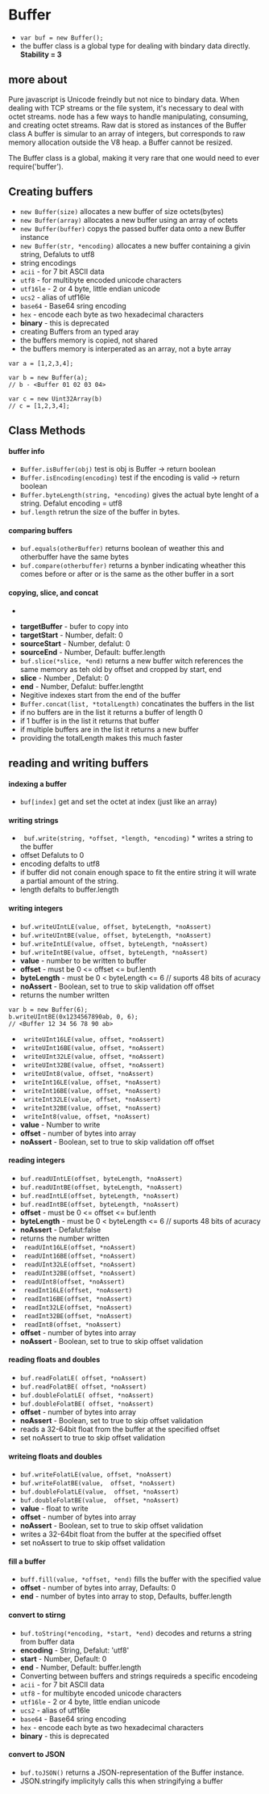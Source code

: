# Buffer
*  ``` var buf = new Buffer(); ```  
* the buffer class is a global type for dealing with bindary data directly.  
**Stability = 3**  

## more about
Pure javascript is Unicode freindly but not nice to bindary data. When dealing with TCP streams or the file system, it's necessary to deal with octet streams. node has a few ways to handle manipulating, consuming, and creating octet streams. 
Raw dat is stored as instances of the Buffer class A buffer is simular to an array of integers, but corresponds to raw memory allocation outside the V8 heap. a Buffer cannot be resized.

The Buffer class is a global, making it very rare that one would need to ever require('buffer').

## Creating buffers
* ``` new Buffer(size) ``` allocates a new buffer of size octets(bytes)
* ``` new Buffer(array) ``` allocates a new buffer using an array of octets
* ``` new Buffer(buffer) ``` copys the passed buffer data onto a new Buffer instance
* ``` new Buffer(str, *encoding) ``` allocates a new buffer containing a givin string, Defaluts to utf8
 * string encodings 
  * ```acii``` - for 7 bit ASCII data
  * ```utf8``` - for multibyte encoded unicode characters
  * ```utf16le``` - 2 or 4 byte, little endian unicode
  * ```ucs2``` - alias of utf16le
  * ```base64``` - Base64 sring encoding
  * ```hex``` - encode each byte as two hexadecimal characters
  * **binary** - this is deprecated
 * creating Buffers from an typed aray
  * the buffers memory is copied, not shared
  * the buffers memory is interperated as an array, not a byte array
 ```
var a = [1,2,3,4];

var b = new Buffer(a);  
// b - <Buffer 01 02 03 04>  

var c = new Uint32Array(b)
// c = [1,2,3,4]; 
```
## Class Methods
#### buffer info
* ``` Buffer.isBuffer(obj) ``` test is obj is Buffer -> return boolean
* ``` Buffer.isEncoding(encoding) ``` test if the encoding is valid -> return boolean
* ``` Buffer.byteLength(string, *encoding) ``` gives the actual byte lenght of a string. Defalut encoding = utf8
* ``` buf.length ``` retrun the size of the buffer in bytes.

#### comparing buffers
* ``` buf.equals(otherBuffer) ``` returns boolean of weather this and otherbuffer have the same bytes
* ``` buf.compare(otherbuffer) ``` returns a bynber indicating wheather this comes before or after or is the same as the other buffer in a sort

#### copying, slice, and concat
* ``` buf.copy( targetBuffer, *targetStart, *sourceStart, *sourceEnd)
 * **targetBuffer** -  bufer to copy into 
 * **targetStart** - Number, defalt: 0
 * **sourceStart** - Number, defalut: 0
 * **sourceEnd** - Number, Default: buffer.length
* ``` buf.slice(*slice, *end) ``` returns a new buffer witch references the same memory as teh old by offset and cropped by start, end
 * **slice** - Number , Defalut: 0
 * **end** - Number, Defalut: buffer.lengtht
 * Negitive indexes start from the end of the buffer
* ``` Buffer.concat(list, *totalLength) ``` concatinates the buffers in the list
 * if no buffers are in the list it returns a buffer of length 0
 * if 1 buffer is in the list it returns that buffer
 * if multiple buffers are in the list it returns a new buffer
 * providing the totalLength makes this much faster

##  reading and writing buffers
#### indexing a buffer
 * ```buf[index]``` get and set the octet at index (just like an array)

#### writing strings
 * ``` buf.write(string, *offset, *length, *encoding)``` * writes a string to the buffer
 * offset Defaluts to 0
 * encoding defalts to utf8
 * if buffer did not conain enough space to fit the entire string it will wrate a partial amount of the string. 
 * length defalts to buffer.length

#### writing integers
* ```buf.writeUIntLE(value, offset, byteLength, *noAssert)```
* ```buf.writeUIntBE(value, offset, byteLength, *noAssert)```
* ```buf.writeIntLE(value, offset, byteLength, *noAssert)```
* ```buf.writeIntBE(value, offset, byteLength, *noAssert)```
 * **value** - number to be written to buffer
 * **offset** - must be 0 <= offset <= buf.lenth
 * **byteLength** - must be 0 < byteLength <= 6 // suports 48 bits of acuracy
 * **noAssert** - Boolean,  set to true to skip validation off offset
 * returns the number written
 ``` 
var b = new Buffer(6);
b.writeUIntBE(0x1234567890ab, 0, 6);
// <Buffer 12 34 56 78 90 ab>
```
* ``` writeUInt16LE(value, offset, *noAssert)```
* ``` writeUInt16BE(value, offset, *noAssert)```
* ``` writeUInt32LE(value, offset, *noAssert)```
* ``` writeUInt32BE(value, offset, *noAssert)```
* ``` writeUInt8(value, offset, *noAssert)```
* ``` writeInt16LE(value, offset, *noAssert)```
* ``` writeInt16BE(value, offset, *noAssert)```
* ``` writeInt32LE(value, offset, *noAssert)```
* ``` writeInt32BE(value, offset, *noAssert)```
* ``` writeInt8(value, offset, *noAssert)```
 * **value** - Number to write
 * **offset** - number of bytes into array
 * **noAssert** - Boolean,  set to true to skip validation off offset

#### reading integers
* ```buf.readUIntLE(offset, byteLength, *noAssert)```
* ```buf.readUIntBE(offset, byteLength, *noAssert)```
* ```buf.readIntLE(offset, byteLength, *noAssert)```
* ```buf.readIntBE(offset, byteLength, *noAssert)```
 * **offset** - must be 0 <= offset <= buf.lenth
 * **byteLength** - must be 0 < byteLength <= 6 // suports 48 bits of acuracy
 * **noAssert** - Defalut:false
 * returns the number written
* ``` readUInt16LE(offset, *noAssert)```
* ``` readUInt16BE(offset, *noAssert)```
* ``` readUInt32LE(offset, *noAssert)```
* ``` readUInt32BE(offset, *noAssert)```
* ``` readUInt8(offset, *noAssert)```
* ``` readInt16LE(offset, *noAssert)```
* ``` readInt16BE(offset, *noAssert)```
* ``` readInt32LE(offset, *noAssert)```
* ``` readInt32BE(offset, *noAssert)```
* ``` readInt8(offset, *noAssert)```
 * **offset** - number of bytes into array
 * **noAssert** - Boolean,  set to true to skip offset validation

#### reading floats and doubles
* ``` buf.readFolatLE( offset, *noAssert) ```
* ``` buf.readFolatBE( offset, *noAssert) ```
* ``` buf.doubleFolatLE( offset, *noAssert) ```
* ``` buf.doubleFolatBE( offset, *noAssert) ```
 * **offset** - number of bytes into array
 * **noAssert** - Boolean,  set to true to skip offset validation
 * reads a 32-64bit float from the buffer at the specified offset
 * set noAssert to true to skip offset validation

#### writeing floats and doubles
* ``` buf.writeFolatLE(value, offset, *noAssert) ```
* ``` buf.writeFolatBE(value,  offset, *noAssert) ```
* ``` buf.doubleFolatLE(value,  offset, *noAssert) ```
* ``` buf.doubleFolatBE(value,  offset, *noAssert) ```
 * **value** - float to write
 * **offset** - number of bytes into array
 * **noAssert** - Boolean,  set to true to skip offset validation
 * writes a 32-64bit float from the buffer at the specified offset
 * set noAssert to true to skip offset validation

#### fill a buffer
* ``` buff.fill(value, *offset, *end) ``` fills the buffer with the specified value
 * **offset** - number of bytes into array, Defaults: 0
 * **end** - number of bytes into array to stop, Defaults, buffer.length


#### convert to stirng
* ``` buf.toString(*encoding, *start, *end) ``` decodes and returns a string from buffer data
 * **encoding** - String, Defalut: 'utf8'
 * **start** - Number, Default: 0
 * **end** - Number, Default: buffer.length
 * Converting between buffers and strings requireds a specific encodeing 
  * ```acii``` - for 7 bit ASCII data
  * ```utf8``` - for multibyte encoded unicode characters
  * ```utf16le``` - 2 or 4 byte, little endian unicode
  * ```ucs2``` - alias of utf16le
  * ```base64``` - Base64 sring encoding
  * ```hex``` - encode each byte as two hexadecimal characters
  * **binary** - this is deprecated

#### convert to JSON
* ``` buf.toJSON() ``` returns a JSON-representation of the Buffer instance.
 * JSON.stringify implicityly calls this when stringifying a buffer
 
